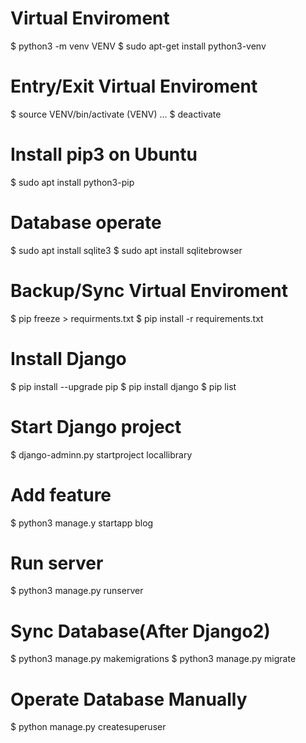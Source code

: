 # Virtual Enviroment
$ python3 -m venv VENV
$ sudo apt-get install python3-venv


# Entry/Exit Virtual Enviroment
$ source VENV/bin/activate
(VENV) ... $ deactivate

# Install pip3 on Ubuntu
$ sudo apt install python3-pip

# Database operate
$ sudo apt install sqlite3
$ sudo apt install sqlitebrowser

# Backup/Sync Virtual Enviroment
$ pip freeze > requirments.txt
$ pip install -r requirements.txt

# Install Django
$ pip install --upgrade pip
$ pip install django
$ pip list

# Start Django project
$ django-adminn.py startproject locallibrary

# Add feature
$ python3 manage.y startapp blog

# Run server
$ python3 manage.py runserver

# Sync Database(After Django2)
$ python3 manage.py makemigrations
$ python3 manage.py migrate

# Operate Database Manually 
$ python manage.py createsuperuser


